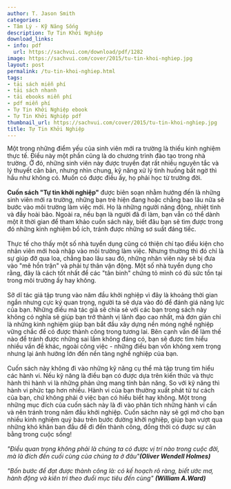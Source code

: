```yaml
---
author: T. Jason Smith
categories:
- Tâm Lý - Kỹ Năng Sống
description: Tự Tin Khởi Nghiệp
download_links:
- info: pdf
  url: https://sachvui.com/download/pdf/1282
image: https://sachvui.com/cover/2015/tu-tin-khoi-nghiep.jpg
layout: post
permalink: /tu-tin-khoi-nghiep.html
tags:
- tải sách miễn phí
- tải sách nhanh
- tải ebooks miễn phí
- pdf miễn phí
- Tự Tin Khởi Nghiệp ebook
- Tự Tin Khởi Nghiệp pdf
thumbnail_url: https://sachvui.com/cover/2015/tu-tin-khoi-nghiep.jpg
title: Tự Tin Khởi Nghiệp
---
```


 <div class="item-desc text-justify"> <p>Một trong những điểm yếu của sinh viên mới ra trường là thiếu kinh nghiệm thực tế. Điều này một phần cũng là do chương trình đào tạo trong nhà trường. Ở đó, những sinh viên này được truyền đạt rất nhiều nguyên tắc và lý thuyết căn bản, nhưng nhìn chung, kỹ năng xử lý tình huống bất ngờ thì hầu như không có. Muốn có được điều ấy, họ phải học từ trường đời.<br><br><strong>Cuốn sách "Tự tin khởi nghiệp"</strong> được biên soạn nhằm hướng đến là những sinh viên mới ra trường, những bạn trẻ hiện đang hoặc chẳng bao lâu nữa sẽ bước vào môi trường làm việc mới. Họ là những người năng động, nhiệt tình và đầy hoài bão. Ngoài ra, nếu bạn là người đã đi làm, bạn vẫn có thể dành một ít thời gian để tham khảo cuốn sách này, biết đâu bạn sẽ tìm được trong đó những kinh nghiệm bổ ích, tránh được những sơ suất đáng tiếc.<br><br>Thực tế cho thấy một số nhà tuyển dụng cũng có thiện chí tạo điều kiện cho nhân viên mới hoà nhập vào môi trường làm việc. Nhưng thường thì đó chỉ là sự giúp đỡ qua loa, chẳng bao lâu sau đó, những nhân viên này sẽ bị đưa vào "mê hồn trận" và phải tự thân vận động. Một số nhà tuyển dụng cho rằng, đây là cách tốt nhất để các "tân binh" chứng tỏ mình có đủ sức tồn tại trong môi trường ấy hay không.<br><br>Sỡ dĩ tác giả tập trung vào năm đầu khởi nghiệp vì đây là khoảng thời gian ngắn nhưng cực ký quan trọng, người ta sẽ dựa vào đó để đánh giá năng lực của bạn. Những điều mà tác giả sẽ chia sẻ với các bạn trong sách này không có nghĩa sẽ giúp bạn trở thành vị lãnh đạo cao nhất, mà đơn giản chỉ là những kinh nghiệm giúp bạn bắt đầu xây dựng nền móng nghề nghiệp vững chắc để có được thành công trong tương lai. Bên cạnh vấn đề làm thế nào để tránh được những sai lầm không đáng có, bạn sẽ được tìm hiểu nhiều vấn đề khác, ngoài công việc - những điều bạn vốn không xem trọng nhưng lại ảnh hưởng lớn đến nền tảng nghề nghiệp của bạn.<br><br>Cuốn sách này không đi vào những kỹ năng cụ thể mà tập trung tìm hiểu các hành vi. Nếu kỹ năng là điều bạn có được dựa trên kiến thức và thực hành thì hành vi là những phản ứng mang tính bản năng. So với kỹ năng thì hành vi phức tạp hơn nhiều. Hành vi của bạn thường xuất phát từ tư cách của bạn, chứ không phải ở việc bạn có hiểu biết hay không. Một trong những mục đích của cuốn sách này là đi vào phân tích những hành vi cần và nên tránh trong năm đầu khởi nghiệp. Cuốn sáchn này sẽ gợi mở cho bạn nhiều kinh nghiệm quý báu trên bước đường khởi nghiệp, giúp bạn vượt qua những khó khăn ban đầu để đi đến thành công, đồng thời có được sự cân bằng trong cuộc sống!<br><br><em>"Điều quan trọng không phải là chúng ta có được vị trí nào trong cuộc đời, mà là đích đến cuối cùng của chúng ta ở đâu"<strong>(Oliver Wendell Holmes)</strong></em><br><br><em>"Bốn bước để đạt được thành công là: có kế hoạch rõ ràng, biết ước mơ, hành động và kiên trì theo đuổi mục tiêu đến cùng" <strong>(William A.Ward)</strong></em></p> </div>